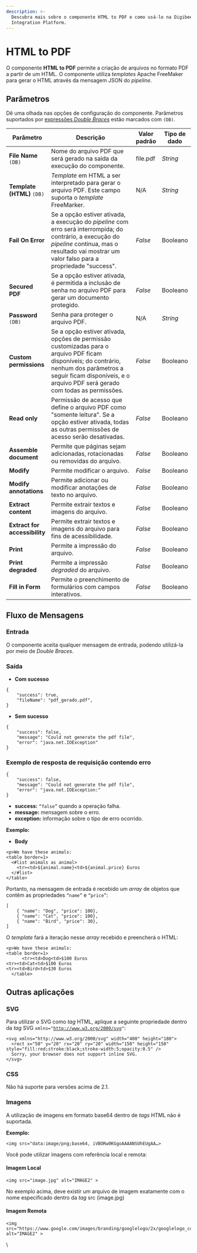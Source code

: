 ```yaml
---
description: >-
  Descubra mais sobre o componente HTML to PDF e como usá-lo na Digibee
  Integration Platform.
---
```


# HTML to PDF

O componente **HTML to PDF** permite a criação de arquivos no formato PDF a partir de um HTML. O componente utiliza _templates_ Apache FreeMaker para gerar o HTML através da mensagem JSON do _pipeline_.

## Parâmetros

Dê uma olhada nas opções de configuração do componente. Parâmetros suportados por [expressões _Double Braces_](https://docs.digibee.com/documentation/v/pt-br/build/double-braces) estão marcados com `(DB)`.

<table data-full-width="true"><thead><tr><th>Parâmetro</th><th width="280">Descrição</th><th>Valor padrão</th><th>Tipo de dado</th></tr></thead><tbody><tr><td><strong>File Name</strong> <code>(DB)</code></td><td>Nome do arquivo PDF que será gerado na saída da execução do componente.</td><td>file.pdf</td><td><em>String</em></td></tr><tr><td><strong>Template (HTML)</strong> <code>(DB)</code></td><td><em>Template</em> em HTML a ser interpretado para gerar o arquivo PDF. Este campo suporta o <em>template</em> FreeMarker.</td><td>N/A</td><td><em>String</em></td></tr><tr><td><strong>Fail On Error</strong></td><td>Se a opção estiver ativada, a execução do <em>pipeline</em> com erro será interrompida; do contrário, a execução do <em>pipeline</em> continua, mas o resultado vai mostrar um valor falso para a propriedade "success".</td><td><em>False</em></td><td>Booleano</td></tr><tr><td><strong>Secured PDF</strong></td><td>Se a opção estiver ativada, é permitida a inclusão de senha no arquivo PDF para gerar um documento protegido.</td><td><em>False</em></td><td>Booleano</td></tr><tr><td><strong>Password</strong> <code>(DB)</code></td><td>Senha para proteger o arquivo PDF.</td><td>N/A</td><td><em>String</em></td></tr><tr><td><strong>Custom permissions</strong></td><td>Se a opção estiver ativada, opções de permissão customizadas para o arquivo PDF ficam disponíveis; do contrário, nenhum dos parâmetros a seguir ficam disponíveis, e o arquivo PDF será gerado com todas as permissões.</td><td><em>False</em></td><td>Booleano</td></tr><tr><td><strong>Read only</strong></td><td>Permissão de acesso que define o arquivo PDF como "somente leitura". Se a opção estiver ativada, todas as outras permissões de acesso serão desativadas.</td><td><em>False</em></td><td>Booleano</td></tr><tr><td><strong>Assemble document</strong></td><td>Permite que páginas sejam adicionadas, rotacionadas ou removidas do arquivo.</td><td><em>False</em></td><td>Booleano</td></tr><tr><td><strong>Modify</strong></td><td>Permite modificar o arquivo.</td><td><em>False</em></td><td>Booleano</td></tr><tr><td><strong>Modify annotations</strong></td><td>Permite adicionar ou modificar anotações de texto no arquivo.</td><td><em>False</em></td><td>Booleano</td></tr><tr><td><strong>Extract content</strong></td><td>Permite extrair textos e imagens do arquivo.</td><td><em>False</em></td><td>Booleano</td></tr><tr><td><strong>Extract for accessibility</strong></td><td>Permite extrair textos e imagens do arquivo para fins de acessibilidade.</td><td><em>False</em></td><td>Booleano</td></tr><tr><td><strong>Print</strong></td><td>Permite a impressão do arquivo.</td><td><em>False</em></td><td>Booleano</td></tr><tr><td><strong>Print degraded</strong></td><td>Permite a impressão <em>degraded</em> do arquivo.</td><td><em>False</em></td><td>Booleano</td></tr><tr><td><strong>Fill in Form</strong></td><td>Permite o preenchimento de formulários com campos interativos.</td><td><em>False</em></td><td>Booleano</td></tr></tbody></table>

## Fluxo de Mensagens <a href="#fluxo-de-mensagens" id="fluxo-de-mensagens"></a>

### Entrada <a href="#entrada" id="entrada"></a>

O componente aceita qualquer mensagem de entrada, podendo utilizá-la por meio de _Double Braces_.

### Saída <a href="#sada" id="sada"></a>

* **Com sucesso**

```
{  
    "success": true,  
    "fileName": "pdf_gerado.pdf",  
}
```

* **Sem sucesso**

```
{  
    "success": false,  
    "message": "Could not generate the pdf file",  
    "error": "java.net.IOException"
}
```

### Exemplo de resposta de requisição contendo erro <a href="#exemplo-de-resposta-de-requisio-contendo-erro" id="exemplo-de-resposta-de-requisio-contendo-erro"></a>

```
{  
    "success": false,  
    "message": "Could not generate the pdf file",  
    "error": "java.net.IOException:"
}
```

* **success:** `“false”` quando a operação falha.
* **message:** mensagem sobre o erro.
* **exception:** informação sobre o tipo de erro ocorrido.

**Exemplo:**

* **Body**

```markup
<p>We have these animals:
<table border=1>
  <#list animals as animal>
    <tr><td>${animal.name}<td>${animal.price} Euros
  </#list>
</table>
```

Portanto, na mensagem de entrada é recebido um _array_ de objetos que contêm as propriedades `“name”` e `“price”`:

```
[
    { "name": "Dog", "price": 100},
    { "name": "Cat", "price": 100},
    { "name": "Bird", "price": 30},
]
```

O _template_ fará a iteração nesse _array_ recebido e preencherá o HTML:

```markup
<p>We have these animals:
<table border=1>
      <tr><td>Dog<td>$100 Euros
<tr><td>Cat<td>$100 Euros
<tr><td>Bird<td>$30 Euros
  </table>
```

## Outras aplicações

### **SVG**

Para utilizar o SVG como _tag_ HTML, aplique a seguinte propriedade dentro da _tag_ SVG `xmlns="`[`http://www.w3.org/2000/svg`](http://www.w3.org/2000/svg)`"`:

```markup
<svg xmlns="http://www.w3.org/2000/svg" width="400" height="180">
  <rect x="50" y="20" rx="20" ry="20" width="150" height="150" style="fill:red;stroke:black;stroke-width:5;opacity:0.5" />
  Sorry, your browser does not support inline SVG.
</svg>
```

### **CSS**

Não há suporte para versões acima de 2.1.

### **Imagens**

A utilização de imagens em formato base64 dentro de _tags_ HTML não é suportada.

**Exemplo:**&#x20;

`<img src="data:image/png;base64, iVBORw0KGgoAAAANSUhEUgAA…>`

Você pode utilizar imagens com referência local e remota:

#### **Imagem Local**

```markup
<img src="image.jpg" alt="IMAGE2" >
```

No exemplo acima, deve existir um arquivo de imagem exatamente com o nome especificado dentro da _tag_ src (image.jpg)

#### **Imagem Remota**

```markup
<img src="https://www.google.com/images/branding/googlelogo/2x/googlelogo_color_92x30dp.png" alt="IMAGE2" >
```

\

